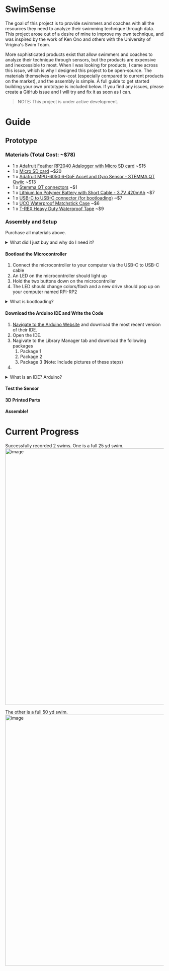 # SwimSense
The goal of this project is to provide swimmers and coaches with all the resources they need to analyze their swimming technique through data. This project arose out of a desire of mine to improve my own technique, and was inspired by the work of Ken Ono and others with the University of Vrigina's Swim Team.

More sophisticated products exist that allow swimmers and coaches to analyze their technique through sensors, but the products are expensive and inexcessible to most. When I was looking for products, I came across this issue, which is why I designed this project to be open-source. The materials themselves are low-cost (especially compared to current products on the market), and the assembly is simple. A full guide to get started building your own prototype is included below. If you find any issues, please create a GitHub issue and I will try and fix it as soon as I can.

> NOTE: This project is under active development.

# Guide
## Prototype
### Materials (Total Cost: ~$78)
- 1 x [Adafruit Feather RP2040 Adalogger with Micro SD card](https://www.adafruit.com/product/5980) ~$15
- 1 x [Micro SD card](https://a.co/d/egYFXCA) ~$20
- 1 x [Adafruit MPU-6050 6-DoF Accel and Gyro Sensor - STEMMA QT Qwiic](https://www.adafruit.com/product/3886?srsltid=AfmBOopC2_q72G2jyYriWZb89m_ki3SGv5NjMLReuicTID7EJPNb-SiP) ~$13
- 1 x [Stemma QT connectors](https://www.adafruit.com/product/4399) ~$1
- 1 x [Lithium Ion Polymer Battery with Short Cable - 3.7V 420mAh](https://www.adafruit.com/product/4236) ~$7
- 1 x [USB-C to USB-C connector (for bootloading)](https://a.co/d/i387Y5Y) ~$7
- 1 x [UCO Waterproof Matchstick Case](https://a.co/d/2ja3F77) ~$6
- 1 x [T-REX Heavy Duty Waterproof Tape](https://a.co/d/hECwmLk) ~$9


### Assembly and Setup
Purchase all materials above.

<details>
<summary>What did I just buy and why do I need it?</summary>
<br>
TODO
</details>

#### Bootload the Microcontroller
1. Connect the microcontroller to your computer via the USB-C to USB-C cable
2. An LED on the microcontroller should light up
3. Hold the two buttons down on the microcontroller
4. The LED should change colors/flash and a new drive should pop up on your computer named RPI-RP2


<details>
<summary>What is bootloading?</summary>
<br>
TODO
</details>


#### Download the Arduino IDE and Write the Code
1. [Navigate to the Arduino Website](https://www.arduino.cc/en/software/) and download the most recent version of their IDE.
2. Open the IDE.
3. Nagivate to the Library Manager tab and download the following packages
   1. Package 1
   2. Package 2
   3. Package 3 (Note: Include pictures of these steps)
4. 

<details>
<summary>What is an IDE? Arduino?</summary>
<br>
TODO
</details>


#### Test the Sensor


#### 3D Printed Parts

#### Assemble!


# Current Progress
Successfully recorded 2 swims. One is a full 25 yd swim.
<img width="1660" height="815" alt="image" src="https://github.com/user-attachments/assets/6583a266-9f53-451a-b90f-3728ab44efec" />

The other is a full 50 yd swim.
<img width="1635" height="798" alt="image" src="https://github.com/user-attachments/assets/30bd4e69-9dbf-4d43-a009-2ad09252ffe5" />


